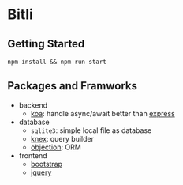 # Bitli

## Getting Started
```
npm install && npm run start
```

## Packages and Framworks
- backend
  - [koa](https://koajs.com/): handle async/await better than [express](https://expressjs.com/)
- database
  - `sqlite3`: simple local file as database
  - [knex](http://knexjs.org/): query builder
  - [objection](https://vincit.github.io/objection.js/): ORM
- frontend
  - [bootstrap](https://getbootstrap.com/)
  - [jquery](https://jquery.com/)

